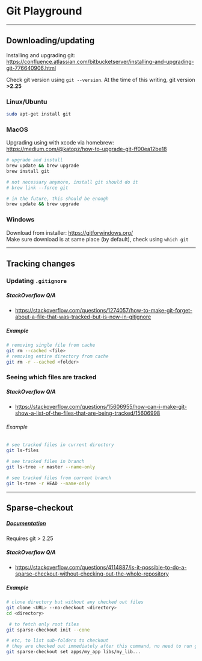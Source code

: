 # Git Playground

----
## Downloading/updating
Installing and upgrading git: https://confluence.atlassian.com/bitbucketserver/installing-and-upgrading-git-776640906.html

Check git version using `git --version`. At the time of this writing, git version **>2.25**
### Linux/Ubuntu
```bash
sudo apt-get install git
```

### MacOS
Upgrading using with xcode via homebrew: https://medium.com/@katopz/how-to-upgrade-git-ff00ea12be18

```bash
# upgrade and install
brew update && brew upgrade
brew install git

# not necessary anymore, install git should do it
# brew link --force git

# in the future, this should be enough
brew update && brew upgrade
```

### Windows
Download from installer: https://gitforwindows.org/ <br>
Make sure download is at same place (by default), check using `which git`

----

## Tracking changes

### Updating `.gitignore`
##### StackOverflow Q/A
- https://stackoverflow.com/questions/1274057/how-to-make-git-forget-about-a-file-that-was-tracked-but-is-now-in-gitignore

##### Example
```bash
# removing single file from cache
git rm --cached <file>
# removing entire directory from cache
git rm -r --cached <folder>
```

### Seeing which files are tracked
##### StackOverflow Q/A
- https://stackoverflow.com/questions/15606955/how-can-i-make-git-show-a-list-of-the-files-that-are-being-tracked/15606998

###### Example
```bash
# see tracked files in current directory
git ls-files

# see tracked files in branch
git ls-tree -r master --name-only

# see tracked files from current branch
git ls-tree -r HEAD --name-only
```

----

## Sparse-checkout
##### [Documentation](https://git-scm.com/docs/git-sparse-checkout)
Requires git > 2.25

##### StackOverflow Q/A
- https://stackoverflow.com/questions/4114887/is-it-possible-to-do-a-sparse-checkout-without-checking-out-the-whole-repository

##### Example
```bash
# clone directory but without any checked out files
git clone <URL> --no-checkout <directory>
cd <directory>

 # to fetch only root files
git sparse-checkout init --cone

# etc, to list sub-folders to checkout
# they are checked out immediately after this command, no need to run git pull
git sparse-checkout set apps/my_app libs/my_lib...
```
